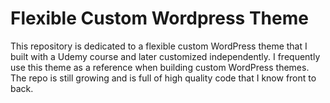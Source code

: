 # Flexible Custom Wordpress Theme

This repository is dedicated to a flexible custom WordPress theme that I built with a Udemy course and later customized independently.  I frequently use this theme as a reference when building custom WordPress themes.  The repo is still growing and is full of high quality code that I know front to back.
